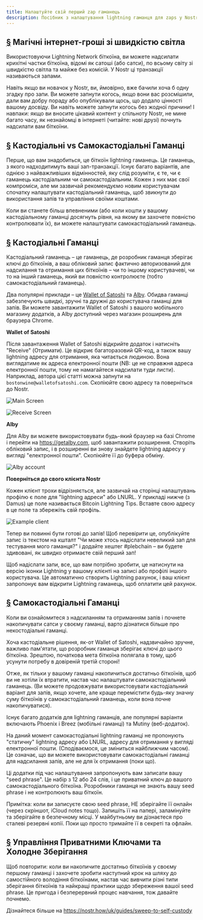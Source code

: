 ```yaml
---
title: Налаштуйте свій перший zap гаманець
description: Посібник з налаштування lightning гаманця для zaps у Nostr.
---
```


## [§](#magic-internet-money) Магічні інтернет-гроші зі швидкістю світла

Використовуючи Lightning Network біткоїна, ви можете надсилати крихітні частки біткоїна, відомі як сатоші (або сатси), по всьому світу зі швидкістю світла та майже без комісій. У Nostr ці транзакції називаються запами.

Навіть якщо ви новачок у Nostr, ви, ймовірно, вже бачили хоча б одну згадку про запи. Ви можете запнути когось, якщо вони вас розсмішили, дали вам добру пораду або опублікували щось, що додало цінності вашому досвіду. Ви навіть можете запнути когось без жодної причини! І навпаки: якщо ви вносите цікавий контент у спільноту Nostr, не мине багато часу, як незнайомці в інтернеті (читайте: нові друзі) почнуть надсилати вам біткоїни.

## [§](#custodial-vs-self) Кастодіальні vs Самокастодіальні Гаманці

Перше, що вам знадобиться, це біткоїн lightning гаманець. Це гаманець, з якого надходитимуть ваші зап-транзакції. Існує багато варіантів, але однією з найважливіших відмінностей, яку слід розуміти, є те, чи є гаманець кастодіальним чи самокастодіальним. Кожен з них має свої компроміси, але ми зазвичай рекомендуємо новим користувачам спочатку налаштувати кастодіальний гаманець, щоб звикнути до використання запів та управління своїми коштами.

Коли ви станете більш впевненими (або коли кошти у вашому кастодіальному гаманці досягнуть рівня, на якому ви захочете повністю контролювати їх), ви можете налаштувати самокастодіальний гаманець.

## [§](#custodial) Кастодіальні Гаманці

Кастодіальний гаманець – це гаманець, де розробник гаманця зберігає ключі до біткоїнів, а ваш обліковий запис фактично авторизований для надсилання та отримання цих біткоїнів – чи то іншому користувачеві, чи то на інший гаманець, який ви повністю контролюєте (тобто самокастодіальний гаманець).

Два популярні приклади – це [Wallet of Satoshi](https://www.walletofsatoshi.com/) та [Alby](https://getalby.com). Обидва гаманці забезпечують швидкі, зручні та дружні до користувача гаманці для запів. Ви можете завантажити Wallet of Satoshi з вашого мобільного магазину додатків, а Alby доступний через магазин розширень для браузера Chrome.

**Wallet of Satoshi**

Після завантаження Wallet of Satoshi відкрийте додаток і натисніть "Receive" (Отримати). Це відкриє багаторазовий QR-код, а також вашу lightning адресу для отримання, яка читається людиною. Вона виглядатиме як адреса електронної пошти (NB: це не справжня адреса електронної пошти, тому не намагайтеся надсилати туди листи). Наприклад, автора цієї статті можна запнути на `bostonwine@walletofsatoshi.com`. Скопіюйте свою адресу та поверніться до Nostr.

![Main Screen](https://cdn.nostr.build/i/955e1fd028d64941b80ed0b423a07541a2af8f14919c73e0add93511e3620477.jpg)

![Receive Screen](https://cdn.nostr.build/i/2d4f6ffa7a237cf93fca9aff37eca0011ba473b8f3da013f5fda786c93693b87.jpg)

**Alby**

Для Alby ви можете використовувати будь-який браузер на базі Chrome і перейти на https://getalby.com, щоб завантажити розширення. Створіть обліковий запис, і в розширенні ви знову знайдете lightning адресу у вигляді "електронної пошти". Скопіюйте її до буфера обміну.

![Alby account](https://cdn.nostr.build/i/fee9ab21c94221a9f9573c41e8e85a97b1ecafd18e22f52cf276d31a67a58664.png)

**Поверніться до свого клієнта Nostr**

Кожен клієнт трохи відрізняється, але зазвичай на сторінці налаштувань профілю є поле для "lightning адреси" або LNURL. У прикладі нижче (з Damus) це поле називається Bitcoin Lightning Tips. Вставте свою адресу в це поле та збережіть свій профіль.

![Example client](https://cdn.nostr.build/i/34241da3022d061a8159268f05e0cb3c8aa53934a55c5cc8c76effbfc7b625cc.jpg)

Тепер ви повинні бути готові до запів! Щоб перевірити це, опублікуйте запис із текстом на кшталт "Чи може хтось надіслати невеликий зап для тестування мого гаманця?" і додайте хештег #plebchain – ви будете здивовані, як швидко отримаєте свій перший зап!

Щоб надіслати запи, все, що вам потрібно зробити, це натиснути на версію іконки Lightning у вашому клієнті на записі або профілі іншого користувача. Це автоматично створить Lightning рахунок, і ваш клієнт запропонує вам відкрити Lightning гаманець, щоб оплатити цей рахунок.

## [§](#self-custody) Самокастодіальні Гаманці

Коли ви ознайомитеся з надсиланням та отриманням запів і почнете накопичувати сатси у своєму гаманці, варто дізнатися більше про некостодіальні гаманці.

Хоча кастодіальне рішення, як-от Wallet of Satoshi, надзвичайно зручне, важливо пам'ятати, що розробник гаманця зберігає ключі до цього біткоїна. Зрештою, початкова мета біткоїна полягала в тому, щоб усунути потребу в довіреній третій стороні!

Отже, як тільки у вашому гаманці накопичиться достатньо біткоїнів, щоб ви не хотіли їх втратити, настав час налаштувати самокастодіальний гаманець. (Ви можете продовжувати використовувати кастодіальний варіант для запів, якщо хочете, але краще перемістити будь-яку значну суму біткоїнів у самокастодіальний гаманець, коли вона почне накопичуватися).

Існує багато додатків для lightning гаманців, але популярні варіанти включають Phoenix і Breez (мобільні гаманці) та Mutiny (веб-додаток).

На даний момент самокастодіальні lightning гаманці не пропонують "статичну" lightning адресу або LNURL, адресу для отримання у вигляді електронної пошти. (Сподіваємося, це зміниться найближчим часом). Це означає, що ви можете використовувати самокастодіальні гаманці для надсилання запів, але не для їх отримання (поки що).

Ці додатки під час налаштування запропонують вам записати вашу "seed phrase". Це набір з 12 або 24 слів, і це приватний ключ до вашого самокастодіального біткоїна. Розробники гаманця не знають вашу seed phrase і не контролюють ваш біткоїн.

Примітка: коли ви записуєте свою seed phrase, НЕ зберігайте її онлайн (через скріншот, iCloud notes тощо). Запишіть її на папері, заламінуйте та зберігайте в безпечному місці. У майбутньому ви дізнаєтеся про сталеві резервні копії. Поки що просто тримайте її в секреті та офлайн.

## [§](#private-key-management) Управління Приватними Ключами та Холодне Зберігання

Щоб повторити: коли ви накопичите достатньо біткоїнів у своєму першому гаманці і захочете зробити наступний крок на шляху до самостійного володіння біткоїнами, настав час вивчити різні типи зберігання біткоїнів та найкращі практики щодо збереження вашої seed phrase. Це пригода і безперервний процес навчання, тож давайте почнемо.

Дізнайтеся більше на https://nostr.how/uk/guides/sweep-to-self-custody
